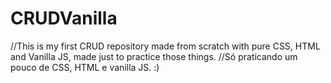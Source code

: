 # CRUDVanilla
//This is my first CRUD repository made from scratch with pure CSS, HTML and Vanilla JS, made just to practice those things.
//Só praticando um pouco de CSS, HTML e vanilla JS. :)
